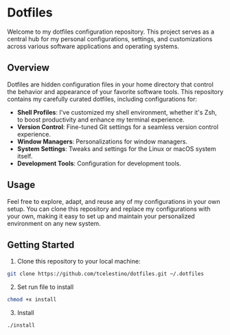 # Dotfiles

Welcome to my dotfiles configuration repository. This project serves as a central hub for my personal configurations, settings, and customizations across various software applications and operating systems.

## Overview

Dotfiles are hidden configuration files in your home directory that control the behavior and appearance of your favorite software tools. This repository contains my carefully curated dotfiles, including configurations for:

- **Shell Profiles**: I've customized my shell environment, whether it's Zsh, to boost productivity and enhance my terminal experience.
- **Version Control**: Fine-tuned Git settings for a seamless version control experience.
- **Window Managers**: Personalizations for window managers.
- **System Settings**: Tweaks and settings for the Linux or macOS system itself.
- **Development Tools**: Configuration for development tools.

## Usage

Feel free to explore, adapt, and reuse any of my configurations in your own setup. You can clone this repository and replace my configurations with your own, making it easy to set up and maintain your personalized environment on any new system.

## Getting Started

1. Clone this repository to your local machine:

```bash
git clone https://github.com/tcelestino/dotfiles.git ~/.dotfiles
```

2. Set run file to install

```bash
chmod +x install
```

3. Install

```bash
./install
```
